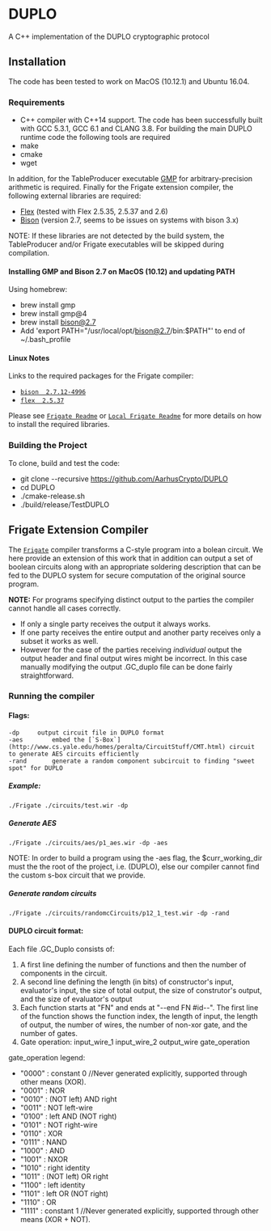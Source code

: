 # DUPLO
A C++ implementation of the DUPLO cryptographic protocol

## Installation
The code has been tested to work on MacOS (10.12.1) and Ubuntu 16.04.

### Requirements
* C++ compiler with C++14 support. The code has been successfully built with GCC 5.3.1, GCC 6.1 and CLANG 3.8. For building the main DUPLO runtime code the following tools are required
* make
* cmake
* wget

In addition, for the TableProducer executable [GMP](https://gmplib.org) for arbitrary-precision arithmetic is required. Finally for the Frigate extension compiler, the following external libraries are required:
* [Flex](https://github.com/westes/flex) (tested with Flex 2.5.35, 2.5.37 and 2.6)
* [Bison](https://www.gnu.org/software/bison/) (version 2.7, seems to be issues on systems with bison 3.x)

NOTE: If these libraries are not detected by the build system, the TableProducer and/or Frigate executables will be skipped during compilation.

#### Installing GMP and Bison 2.7 on MacOS (10.12) and updating PATH
Using homebrew:
* brew install gmp
* brew install gmp@4
* brew install bison@2.7
* Add 'export PATH="/usr/local/opt/bison@2.7/bin:$PATH"' to end of ~/.bash_profile

#### Linux Notes
Links to the required packages for the Frigate compiler:
  * [`bison  2.7.12-4996`](http://launchpadlibrarian.net/140087283/libbison-dev_2.7.1.dfsg-1_amd64.deb)
  * [`flex  2.5.37`](http://launchpadlibrarian.net/140087282/bison_2.7.1.dfsg-1_amd64.deb)
  
Please see [`Frigate Readme`](https://bitbucket.org/bmood/frigaterelease) or [`Local Frigate Readme`](https://github.com/AarhusCrypto/DUPLO/blob/master/frigate/README.txt) for more details on how to install the required libraries.

### Building the Project
To clone, build and test the code:
* git clone --recursive https://github.com/AarhusCrypto/DUPLO
* cd DUPLO
* ./cmake-release.sh
* ./build/release/TestDUPLO

## Frigate Extension Compiler
The [`Frigate`](https://bitbucket.org/bmood/frigaterelease) compiler transforms a C-style program into a bolean circuit. We here provide an extension of this work that in addition can output a set of boolean circuits along with an appropriate soldering description that can be fed to the DUPLO system for secure computation of the original source program.

**NOTE:** For programs specifying distinct output to the parties the compiler cannot handle all cases correctly.
* If only a single party receives the output it always works.
* If one party receives the entire output and another party receives only a subset it works as well.
* However for the case of the parties receiving _individual_ output the output header and final output wires might be incorrect. In this case manually modifying the output .GC_duplo file can be done fairly straightforward.

### Running the compiler
	
#### Flags:
	-dp		output circuit file in DUPLO format
	-aes 		embed the [`S-Box`](http://www.cs.yale.edu/homes/peralta/CircuitStuff/CMT.html) circuit to generate AES circuits efficiently
	-rand		generate a random component subcircuit to finding "sweet spot" for DUPLO
##### Example:
	./Frigate ./circuits/test.wir -dp
##### Generate AES 
	./Frigate ./circuits/aes/p1_aes.wir -dp -aes
NOTE: In order to build a program using the -aes flag, the $curr_working_dir must the the root of the project, i.e. (DUPLO), else our compiler cannot find the custom s-box circuit that we provide.

##### Generate random circuits
	./Frigate ./circuits/randomcCircuits/p12_1_test.wir -dp -rand
	
#### DUPLO circuit format: 
Each file .GC_Duplo consists of:
1. A first line defining the number of functions and then the number of components in the circuit.
2. A second line defining the length (in bits) of constructor's input, evaluator's input, the size of total output, the size of construtor's output, and the size of evaluator's output
3. Each function starts at "FN" and ends at "--end FN #id--". The first line of the function shows the function index, the length of input, the length of output, the number of wires, the number of non-xor gate, and the number of gates.
4. Gate operation: 
	input_wire_1 input_wire_2 output_wire gate_operation

gate_operation legend:
* "0000"	: constant 0 //Never generated explicitly, supported through other means (XOR).
* "0001"	: NOR
* "0010"	: (NOT left) AND right
* "0011"	: NOT left-wire
* "0100"	: left AND (NOT right)
* "0101"	: NOT right-wire
* "0110"	: XOR
* "0111" 	: NAND
* "1000" 	: AND
* "1001" 	: NXOR
* "1010" 	: right identity
* "1011" 	: (NOT left) OR right
* "1100" 	: left identity
* "1101" 	: left OR (NOT right)
* "1110" 	: OR
* "1111" 	: constant 1 //Never generated explicitly, supported through other means (XOR + NOT).
